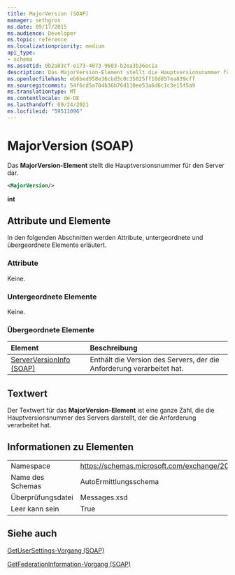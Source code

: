 ```yaml
---
title: MajorVersion (SOAP)
manager: sethgros
ms.date: 09/17/2015
ms.audience: Developer
ms.topic: reference
ms.localizationpriority: medium
api_type:
- schema
ms.assetid: 0b2a83cf-e173-4073-9603-b2ea3b36ec1a
description: Das MajorVersion-Element stellt die Hauptversionsnummer für den Server dar.
ms.openlocfilehash: eb6bed958e36cbd3c0c35825ff10d857ea839cff
ms.sourcegitcommit: 54f6cd5a704b36b76d110ee53a6d6c1c3e15f5a9
ms.translationtype: MT
ms.contentlocale: de-DE
ms.lasthandoff: 09/24/2021
ms.locfileid: "59511096"
---
```

# <a name="majorversion-soap"></a>MajorVersion (SOAP)

Das **MajorVersion-Element** stellt die Hauptversionsnummer für den Server dar. 
  
```XML
<MajorVersion/>
```

 **int**
## <a name="attributes-and-elements"></a>Attribute und Elemente

In den folgenden Abschnitten werden Attribute, untergeordnete und übergeordnete Elemente erläutert.
  
### <a name="attributes"></a>Attribute

Keine.
  
### <a name="child-elements"></a>Untergeordnete Elemente

Keine.
  
### <a name="parent-elements"></a>Übergeordnete Elemente

|**Element**|**Beschreibung**|
|:-----|:-----|
|[ServerVersionInfo (SOAP)](serverversioninfo-soap.md) <br/> |Enthält die Version des Servers, der die Anforderung verarbeitet hat.  <br/> |
   
## <a name="text-value"></a>Textwert

Der Textwert für das **MajorVersion-Element** ist eine ganze Zahl, die die Hauptversionsnummer des Servers darstellt, der die Anforderung verarbeitet hat. 
  
## <a name="element-information"></a>Informationen zu Elementen

|||
|:-----|:-----|
|Namespace  <br/> |https://schemas.microsoft.com/exchange/2010/Autodiscover  <br/> |
|Name des Schemas  <br/> |AutoErmittlungsschema  <br/> |
|Überprüfungsdatei  <br/> |Messages.xsd  <br/> |
|Leer kann sein  <br/> |True  <br/> |
   
## <a name="see-also"></a>Siehe auch



[GetUserSettings-Vorgang (SOAP)](getusersettings-operation-soap.md)
  
[GetFederationInformation-Vorgang (SOAP)](getfederationinformation-operation-soap.md)

